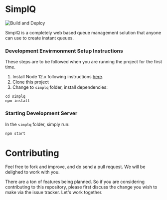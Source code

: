 # SimplQ

![Build and Deploy](https://github.com/daltonfury42/simplQ-frontend/workflows/Build%20and%20Deploy/badge.svg)

SimplQ is a completely web based queue management solution that anyone can use to create instant queues. 

### Development Envirmonment Setup Instructions

These steps are to be followed when you are running the project for the first time.

1. Install Node 12.x following instructions [here](https://github.com/nodesource/distributions/blob/master/README.md#debinstall).
2. Clone this project
3. Change to `simplq` folder, install dependencies:

```
cd simplq
npm install
```

### Starting Development Server

In the `simplq` folder, simply run:

```
npm start
```

# Contributing

Feel free to fork and improve, and do send a pull request. We will be delighed to work with you. 

There are a ton of features being planned. So if you are considering contributing to this repository, please first discuss the change you wish to make via the issue tracker. Let's work together.

